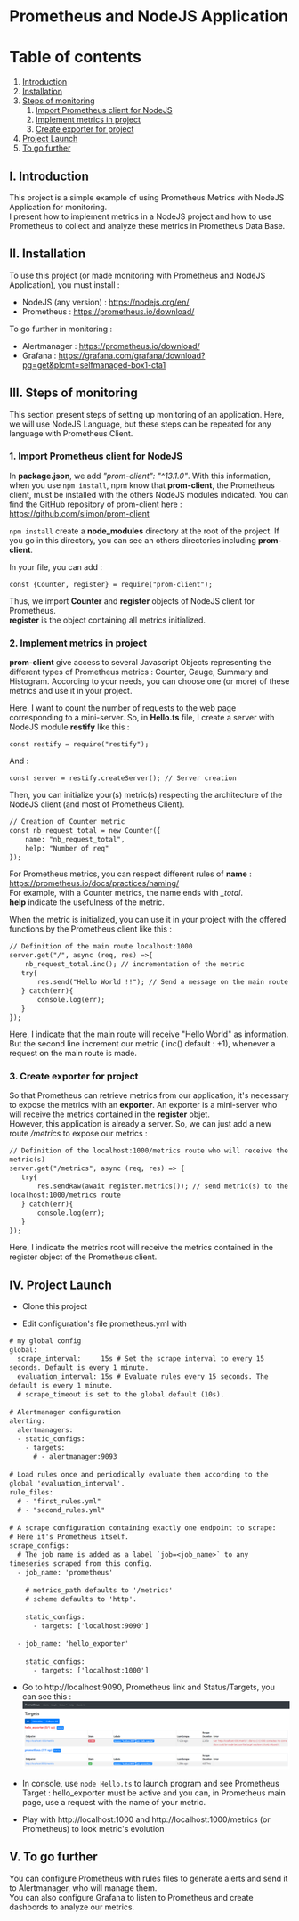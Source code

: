 # Prometheus and NodeJS Application

# Table of contents

1. [Introduction](#i-introduction)
2. [Installation](#ii-installation)
3. [Steps of monitoring](#iii-steps-of-monitoring)
   1. [Import Prometheus client for NodeJS](#1-import-prometheus-client-for-nodejs)
   2. [Implement metrics in project](#2-implement-metrics-in-project)
   3. [Create exporter for project](#3-create-exporter-for-project)
4. [Project Launch](#iv-project-launch)
5. [To go further](#v-to-go-further)

## I. Introduction

This project is a simple example of using Prometheus Metrics with NodeJS Application
for monitoring.  
I present how to implement metrics in a NodeJS project and how to use Prometheus
to collect and analyze these metrics in Prometheus Data Base.

## II. Installation

To use this project (or made monitoring with Prometheus and NodeJS Application), you must install :  
- NodeJS (any version) : https://nodejs.org/en/
- Prometheus : https://prometheus.io/download/  
  
To go further in monitoring :  
  
- Alertmanager : https://prometheus.io/download/
- Grafana : https://grafana.com/grafana/download?pg=get&plcmt=selfmanaged-box1-cta1


## III. Steps of monitoring

This section present steps of setting up monitoring of an application. Here, we
will use NodeJS Language, but these steps can be repeated for any language with Prometheus Client.

### 1. Import Prometheus client for NodeJS

In **package.json**, we add _"prom-client": "^13.1.0"_. With this information, when
you use `npm install`, npm know that **prom-client**, the Prometheus client, must be installed
with the others NodeJS modules indicated.
You can find the GitHub repository of prom-client here : https://github.com/siimon/prom-client   

`npm install` create a **node_modules** directory at the root of the project. If you go
in this directory, you can see an others directories including **prom-client**.  

In your file, you can add :  
~~~~
const {Counter, register} = require("prom-client");
~~~~
Thus, we import **Counter** and **register** objects of NodeJS client for Prometheus.  
**register** is the object containing all metrics initialized.

### 2. Implement metrics in project

**prom-client** give access to several Javascript Objects representing the different
types of Prometheus metrics : Counter, Gauge, Summary and Histogram.
According to your needs, you can choose one (or more) of these metrics and use it in your project.  

Here, I want to count the number of requests to the web page corresponding to a mini-server. So, in
**Hello.ts** file, I create a server with NodeJS module **restify** like this :

~~~~
const restify = require("restify");
~~~~

And : 

~~~~
const server = restify.createServer(); // Server creation
~~~~

Then, you can initialize your(s) metric(s) respecting the architecture of the NodeJS client
(and most of Prometheus Client).

~~~~
// Creation of Counter metric
const nb_request_total = new Counter({
    name: "nb_request_total",
    help: "Number of req"
});
~~~~
For Prometheus metrics, you can respect different rules of **name** : https://prometheus.io/docs/practices/naming/  
For example, with a Counter metrics, the name ends with _\_total_.  
**help** indicate the usefulness of the metric.

When the metric is initialized, you can use it in your project with the offered
functions by the Prometheus client like this :
~~~~
// Definition of the main route localhost:1000
server.get("/", async (req, res) =>{
    nb_request_total.inc(); // incrementation of the metric
   try{
       res.send("Hello World !!"); // Send a message on the main route
   } catch(err){
       console.log(err);
   }
});
~~~~

Here, I indicate that the main route will receive "Hello World" as information. But
the second line increment our metric ( inc() default : +1), whenever a request on the main route is made.

### 3. Create exporter for project

So that Prometheus can retrieve metrics from our application, it's necessary to expose the metrics
with an **exporter**. An exporter is a mini-server who will receive the metrics contained in the **register**
objet.  
However, this application is already a server. So, we can just add a new route _/metrics_ to
expose our metrics :

~~~~
// Definition of the localhost:1000/metrics route who will receive the metric(s)
server.get("/metrics", async (req, res) => {
   try{
       res.sendRaw(await register.metrics()); // send metric(s) to the localhost:1000/metrics route
   } catch(err){
       console.log(err);
   }
});
~~~~

Here, I indicate the metrics root will receive the metrics contained in the register object of the Prometheus client.



## IV. Project Launch

- Clone this project
  

- Edit configuration's file prometheus.yml with 
~~~~
# my global config
global:
  scrape_interval:     15s # Set the scrape interval to every 15 seconds. Default is every 1 minute.
  evaluation_interval: 15s # Evaluate rules every 15 seconds. The default is every 1 minute.
  # scrape_timeout is set to the global default (10s).

# Alertmanager configuration
alerting:
  alertmanagers:
  - static_configs:
    - targets:
      # - alertmanager:9093

# Load rules once and periodically evaluate them according to the global 'evaluation_interval'.
rule_files:
  # - "first_rules.yml"
  # - "second_rules.yml"

# A scrape configuration containing exactly one endpoint to scrape:
# Here it's Prometheus itself.
scrape_configs:
  # The job name is added as a label `job=<job_name>` to any timeseries scraped from this config.
  - job_name: 'prometheus'

    # metrics_path defaults to '/metrics'
    # scheme defaults to 'http'.

    static_configs:
      - targets: ['localhost:9090']

  - job_name: 'hello_exporter'

    static_configs:
      - targets: ['localhost:1000']
~~~~


- Go to http://localhost:9090, Prometheus link and Status/Targets, you can see this :
![img.png](img.png)
  

- In console, use `node Hello.ts` to launch program and see Prometheus Target :
  hello_exporter must be active and you can, in Prometheus main page, use a request with the name of your metric.
  
  
- Play with http://localhost:1000 and http://localhost:1000/metrics (or Prometheus) to look metric's evolution

## V. To go further

You can configure Prometheus with rules files to generate alerts and send it to Alertmanager, who will manage them.  
You can also configure Grafana to listen to Prometheus and create dashbords to analyze our metrics.